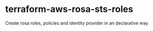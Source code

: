 # terraform-aws-rosa-sts-roles
Create rosa roles, policies and identity provider in an declarative way
